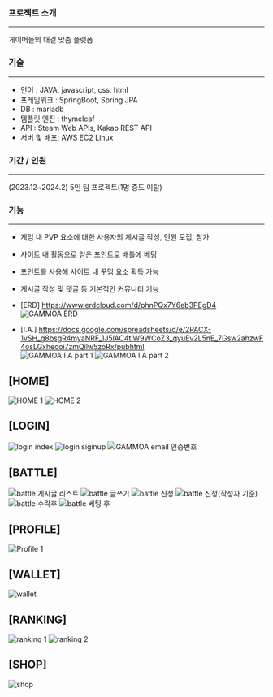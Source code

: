 ### 프로젝트 소개
<hr>

게이머들의 대결 맞춤 플랫폼

### 기술
<hr>

+ 언어 : JAVA, javascript, css, html
+ 프레임워크 : SpringBoot, Spring JPA
+ DB : mariadb
+ 템플릿 엔진 : thymeleaf
+ API :  Steam Web APIs, Kakao REST API
+ 서버 및 배포: AWS EC2 Linux
### 기간 / 인원
<hr>

(2023.12~2024.2) 5인 팀 프로젝트(1명 중도 이탈)

### 기능
<hr>

+ 게임 내 PVP 요소에 대한 사용자의 게시글 작성, 인원 모집, 참가
+ 사이트 내 활동으로 얻은 포인트로 배틀에 베팅
+ 포인트를 사용해 사이트 내 꾸밈 요소 획득 가능
+ 게시글 작성 및 댓글 등 기본적인 커뮤니티 기능
 
+ [ERD] https://www.erdcloud.com/d/phnPQx7Y6eb3PEgD4
![GAMMOA ERD](https://github.com/user-attachments/assets/7986d0e4-e7d7-442a-aadf-8479a6bdfb6a)

+ [I.A.] https://docs.google.com/spreadsheets/d/e/2PACX-1vSH_g8bsgR4myaNRF_1J5lAC4tiW9WCoZ3_qyuEv2L5nE_7Gsw2ahzwF4osLGxhecoi7zmQilw5zoRx/pubhtml <br>
![GAMMOA I A  part 1](https://github.com/user-attachments/assets/ad16fd1a-b3f0-4430-93cf-841aebd67fd6)
![GAMMOA I A  part 2](https://github.com/user-attachments/assets/541a6a39-d239-42bb-8f7d-15bb6f955a0d)

## [HOME] <br>
![HOME 1](https://github.com/user-attachments/assets/f5c15456-6b12-471b-8f48-a4e4b498c1f1)
![HOME 2](https://github.com/user-attachments/assets/73eea23a-2b7f-4e75-bcf5-fa6a53bed133)

## [LOGIN] <br>
![login index](https://github.com/user-attachments/assets/8c29af94-dcf1-4c56-bf68-20b672320ca2)
![login siginup](https://github.com/user-attachments/assets/e1258dfa-99d2-44ac-b332-32afac9ea1bb)
![GAMMOA email 인증번호](https://github.com/user-attachments/assets/5dfbc1f2-c249-4ec8-977a-62bf5d21b8aa)

## [BATTLE] <br>
![battle 게시글 리스트](https://github.com/user-attachments/assets/c43e2832-9433-4e34-88c2-265b0a8c5c87)
![battle 글쓰기](https://github.com/user-attachments/assets/aa6af056-c68c-44b9-b974-fe4541171933)
![battle 신청](https://github.com/user-attachments/assets/8edcb67a-7b58-4846-86ef-b74c8c68aaff)
![battle 신청(작성자 기준)](https://github.com/user-attachments/assets/5c53674f-97f2-45da-849b-c7284a91da8d)
![battle 수락후](https://github.com/user-attachments/assets/bce75d10-cd41-41fd-a3df-2aeb48496429)
![battle 베팅 후](https://github.com/user-attachments/assets/6ceba943-60fc-4787-ab0f-9e7b68d33abb)

## [PROFILE] <br>
![Profile 1](https://github.com/user-attachments/assets/9ea22217-bae8-4858-9b89-090ab32666d6)

## [WALLET] <br>
![wallet](https://github.com/user-attachments/assets/1406d939-15b3-4e65-8ff5-0502800a736c)

## [RANKING] <br>
![ranking 1](https://github.com/user-attachments/assets/f68b99f1-9270-41d5-9ed5-a4dfc9b9a0b9)
![ranking 2](https://github.com/user-attachments/assets/2dcfc67d-d3ea-4f36-9df4-9df002781a77)

## [SHOP] <br>
![shop](https://github.com/user-attachments/assets/e321b47f-14db-4ade-ab0a-51cd5249a12d)


